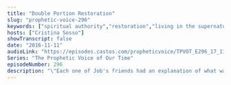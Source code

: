 ```yaml
---
title: "Double Portion Restoration"
slug: "prophetic-voice-296"
keywords: ["spiritual authority","restoration","living in the supernatural","healing","comfort"]
hosts: ["Cristina Sosso"]
showTranscript: false
date: "2016-11-11"
audioLink: "https://episodes.castos.com/propheticvoice/TPVOT_E296_17_11_11-12_Double_Portion_Restoration.mp3"
Series: "The Prophetic Voice of Our Time"
episodeNumber: 296
description: "\"Each one of Job's friends had an explanation of what was happening to him, and they were all wrong. In light of the recent tragic shooting in Sutherland Springs, we cannot offer answers or explanations except the truth: Jesus is the answer. Let us continue to love, obey, heal, and take dominion as one Body.\""
---
```

